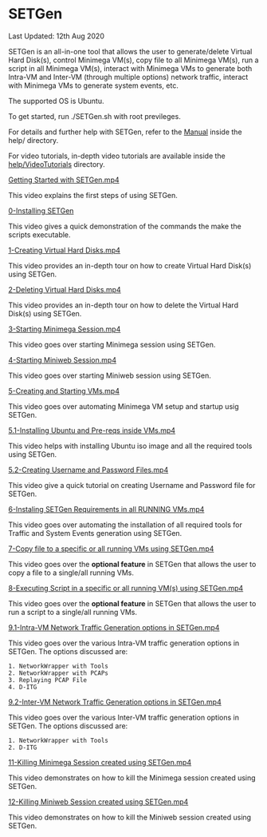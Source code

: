 # SETGen
Last Updated: 12th Aug 2020

SETGen is an all-in-one tool that allows the user to generate/delete Virtual Hard Disk(s), control Minimega VM(s), copy file to all Minimega VM(s), run a script in all Minimega VM(s), interact with Minimega VMs to generate both Intra-VM and Inter-VM (through multiple options) network traffic, interact with Minimega VMs to generate system events, etc.

The supported OS is Ubuntu.

To get started, run ./SETGen.sh with root previleges.

For details and further help with SETGen, refer to the [Manual](help/MANUAL.md) inside the help/ directory.

For video tutorials, in-depth video tutorials are available inside the [help/VideoTutorials](help/VideoTutorials/) directory.

[Getting Started with SETGen.mp4](help/VideoTutorials/Getting%20Started%20with%20SETGen.mp4)
   
This video explains the first steps of using SETGen. 

[0-Installing SETGen](help/VideoTutorials/0-Installing%20SETGen.mp4)

This video gives a quick demonstration of the commands the make the scripts executable.

[1-Creating Virtual Hard Disks.mp4](help/VideoTutorials/1-Creating%20Virtual%20Hard%20Disks.mp4)

This video provides an in-depth tour on how to create Virtual Hard Disk(s) using SETGen.

[2-Deleting Virtual Hard Disks.mp4](help/VideoTutorials/2-Deleting%20Virtual%20Hard%20Disks.mp4)

This video provides an in-depth tour on how to delete the Virtual Hard Disk(s) using SETGen.

[3-Starting Minimega Session.mp4](help/VideoTutorials/3-Starting%20Minimega%20Session.mp4)

This video goes over starting Minimega session using SETGen.

[4-Starting Miniweb Session.mp4](help/VideoTutorials/4-Starting%20Miniweb%20Session.mp4)

This video goes over starting Miniweb session using SETGen.

[5-Creating and Starting VMs.mp4](help/VideoTutorials/5-Creating%20and%20Starting%20VMs.mp4)

This video goes over automating Minimega VM setup and startup usig SETGen.
   
[5.1-Installing Ubuntu and Pre-reqs inside VMs.mp4](help/VideoTutorials/5.1-Installing%20Ubuntu%20and%20Pre-reqs%20inside%20VMs.mp4)

This video helps with installing Ubuntu iso image and all the required tools using SETGen.

[5.2-Creating Username and Password Files.mp4](help/VideoTutorials/5.2-Creating%20Username%20and%20Password%20Files.mp4)

This video give a quick tutorial on creating Username and Password file for SETGen.

[6-Instaling SETGen Requirements in all RUNNING VMs.mp4](help/VideoTutorials/6-Instaling%20SETGen%20Requirements%20in%20all%20RUNNING%20VMs.mp4)

This video goes over automating the installation of all required tools for Traffic and System Events generation using SETGen.

[7-Copy file to a specific or all running VMs using SETGen.mp4](help/VideoTutorials/7-Copy%20file%20to%20a%20specific%20or%20all%20running%20VMs%20using%20SETGen.mp4)

This video goes over the **optional feature** in SETGen that allows the user to copy a file to a single/all running VMs.

[8-Executing Script in a specific or all running VM(s) using SETGen.mp4](help/VideoTutorials/8-Executing%20Script%20in%20a%20specific%20or%20all%20running%20VM(s)%20using%20SETGen.mp4)

This video goes over the **optional feature** in SETGen that allows the user to run a script to a single/all running VMs.

[9.1-Intra-VM Network Traffic Generation options in SETGen.mp4](help/VideoTutorials/9.1-Intra-VM%20Network%20Traffic%20Generation%20options%20in%20SETGen.mp4)

This video goes over the various Intra-VM traffic generation options in SETGen. The options discussed are:

    1. NetworkWrapper with Tools
    2. NetworkWrapper with PCAPs
    3. Replaying PCAP File
    4. D-ITG

[9.2-Inter-VM Network Traffic Generation options in SETGen.mp4](help/VideoTutorials/9.2-Inter-VM%20Network%20Traffic%20Generation%20options%20in%20SETGen.mp4)

This video goes over the various Inter-VM traffic generation options in SETGen. The options discussed are:

    1. NetworkWrapper with Tools
    2. D-ITG

[11-Killing Minimega Session created using SETGen.mp4](help/VideoTutorials/11-Killing%20Minimega%20Session%20created%20using%20SETGen.mp4)

This video demonstrates on how to kill the Minimega session created using SETGen. 

[12-Killing Miniweb Session created using SETGen.mp4](help/VideoTutorials/12-Killing%20Miniweb%20Session%20created%20using%20SETGen.mp4)

This video demonstrates on how to kill the Miniweb session created using SETGen. 

